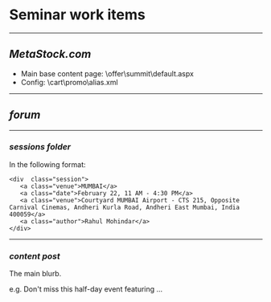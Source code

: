 # Seminar work items

----
## ***MetaStock.com***

- Main base content page: \offer\summit\default.aspx
- Config: \cart\promo\alias.xml

----
## ***forum***

---
### *sessions folder*

In the following format:

````
<div  class="session">
   <a class="venue">MUMBAI</a>
   <a class="date">February 22, 11 AM - 4:30 PM</a>
   <a class="venue">Courtyard MUMBAI Airport - CTS 215, Opposite Carnival Cinemas, Andheri Kurla Road, Andheri East Mumbai, India 400059</a>
   <a class="author">Rahul Mohindar</a>
</div>
````

---
### *content post*

The main blurb.

e.g. Don't miss this half-day event featuring ...
